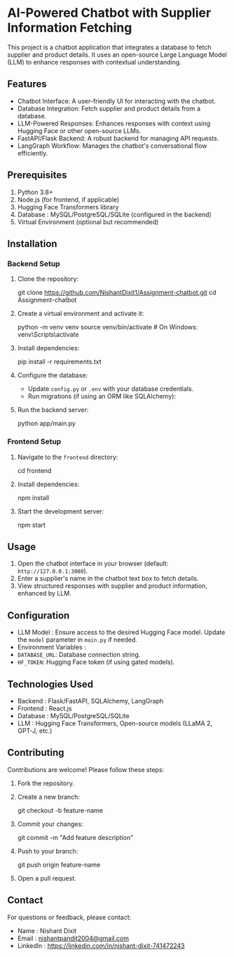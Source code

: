 
# AI-Powered Chatbot with Supplier Information Fetching

This project is a chatbot application that integrates a database to fetch supplier and product details. It uses an open-source Large Language Model (LLM) to enhance responses with contextual understanding.



## Features

- Chatbot Interface: A user-friendly UI for interacting with the chatbot.
- Database Integration: Fetch supplier and product details from a database.
- LLM-Powered Responses: Enhances responses with context using Hugging Face or other open-source LLMs.
- FastAPI/Flask Backend: A robust backend for managing API requests.
- LangGraph Workflow: Manages the chatbot's conversational flow efficiently.


## Prerequisites

1. Python 3.8+
2.   Node.js   (for frontend, if applicable)
3.   Hugging Face Transformers   library
4.   Database  : MySQL/PostgreSQL/SQLite (configured in the backend)
5.   Virtual Environment   (optional but recommended)


## Installation

### Backend Setup

1. Clone the repository:
         
   git clone https://github.com/NishantDixit1/Assignment-chatbot.git
   cd Assignment-chatbot
     

2. Create a virtual environment and activate it:
       
   python -m venv venv
   source venv/bin/activate  # On Windows: venv\Scripts\activate
     

3. Install dependencies:
       
   pip install -r requirements.txt
     

4. Configure the database:
   - Update `config.py` or `.env` with your database credentials.
   - Run migrations (if using an ORM like SQLAlchemy):
       

5. Run the backend server:
       
   python app/main.py
   

### Frontend Setup

1. Navigate to the `frontend` directory:
       
   cd frontend
     

2. Install dependencies:
       
   npm install
     

3. Start the development server:
       
   npm start
     

## Usage

1. Open the chatbot interface in your browser (default: `http://127.0.0.1:3000`).
2. Enter a supplier's name in the chatbot text box to fetch details.
3. View structured responses with supplier and product information, enhanced by LLM.


## Configuration

-   LLM Model  : Ensure access to the desired Hugging Face model. Update the `model` parameter in `main.py` if needed.
-   Environment Variables  :
  - `DATABASE_URL`: Database connection string.
  - `HF_TOKEN`: Hugging Face token (if using gated models).


## Technologies Used

-   Backend  : Flask/FastAPI, SQLAlchemy, LangGraph
-   Frontend  : React.js
-   Database  : MySQL/PostgreSQL/SQLite
-   LLM  : Hugging Face Transformers, Open-source models (LLaMA 2, GPT-J, etc.)


## Contributing

Contributions are welcome! Please follow these steps:

1. Fork the repository.
2. Create a new branch:
       
   git checkout -b feature-name
     
3. Commit your changes:
       
   git commit -m "Add feature description"
     
4. Push to your branch:
       
   git push origin feature-name
     
5. Open a pull request.


## Contact

For questions or feedback, please contact:
-   Name  : Nishant Dixit
-   Email  : nishantpandit2004@gmail.com
-   LinkedIn  : https://linkedin.com/in/nishant-dixit-741472243
